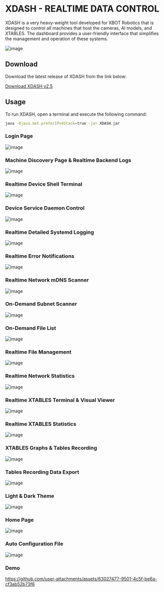 # XDASH - REALTIME DATA CONTROL

XDASH is a very heavy-weight tool developed for XBOT Robotics that is designed to control all machines that host the cameras, AI models, and XTABLES. The dashboard provides a user-friendly interface that simplifies the management and operation of these systems.

![image](https://github.com/user-attachments/assets/d3f00b3e-5134-4ecd-a415-6dae90c4f6b5)

## Download

Download the latest release of XDASH from the link below:

[Download XDASH v2.5](https://github.com/Kobeeeef/XDASH/releases/download/v2/XDASH-2.5-SNAPSHOT.jar)

## Usage

To run XDASH, open a terminal and execute the following command:

```sh
java -Djava.net.preferIPv4Stack=true -jar XDASH.jar
```

### Login Page
![image](https://github.com/user-attachments/assets/ad35a999-6a32-414c-bf05-e42bc50ef42a)

### Machine Discovery Page & Realtime Backend Logs
![image](https://github.com/user-attachments/assets/06b5df37-39d1-4d46-bfd6-37adb9797982)

### Realtime Device Shell Terminal
![image](https://github.com/user-attachments/assets/9784848a-11f6-40b0-a736-c4259af63a49)

### Device Service Daemon Control
![image](https://github.com/user-attachments/assets/37684485-4cb7-44a3-8df8-ca0f330cba5c)

### Realtime Detailed Systemd Logging
![image](https://github.com/user-attachments/assets/206e2ebf-a82a-465d-8d28-c39bfc447b06)

### Realtime Error Notifications
![image](https://github.com/user-attachments/assets/4632e22d-71c8-4db7-a4f1-f1bd392e152f)

### Realtime Network mDNS Scanner
![image](https://github.com/user-attachments/assets/d1da50e2-704e-40c6-8297-ab0fdb13a0fc)

### On-Demand Subnet Scanner
![image](https://github.com/user-attachments/assets/141e3846-bc14-4d7c-a794-044145dcfa92)

### On-Demand File List
![image](https://github.com/user-attachments/assets/948f14a3-62d4-46d4-ada4-4b7516bbec45)

### Realtime File Management
![image](https://github.com/user-attachments/assets/56f17a9a-475c-431f-8d1b-611658fceda4)

### Realtime Network Statistics
![image](https://github.com/user-attachments/assets/3f78c95f-e799-42a7-9d1e-60c585843599)

### Realtime XTABLES Terminal & Visual Viewer
![image](https://github.com/user-attachments/assets/a6a37325-8e60-48ef-8189-fa5c3a711d3c)

### Realtime XTABLES Statistics
![image](https://github.com/user-attachments/assets/56624a4f-15a3-45a5-bea8-c68b8223c02b)

### XTABLES Graphs & Tables Recording
![image](https://github.com/user-attachments/assets/ef5118a4-7dc4-4b3c-9f12-a188f8f4afc2)

### Tables Recording Data Export
![image](https://github.com/user-attachments/assets/770b6935-a78a-469e-bdc3-3bb433cbe64a)

### Light & Dark Theme
![image](https://github.com/user-attachments/assets/9b80b249-7926-4a64-b80c-56003f776e14)

### Home Page
![image](https://github.com/user-attachments/assets/c9777a3b-51e4-4a45-a46e-f2693b6eaff5)

### Auto Configuration File
![image](https://github.com/user-attachments/assets/57ca673c-a72a-4dcd-bc8f-f452ca91e560)

### Demo
https://github.com/user-attachments/assets/63027477-9501-4c5f-be6a-cf3ab52b73f6







